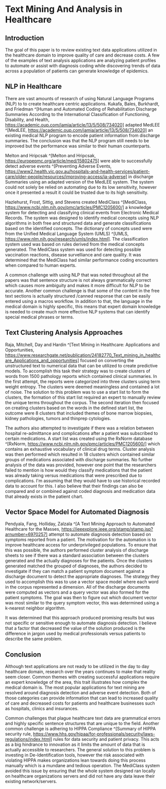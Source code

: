 # Text Mining And Analysis in Healthcare

## Introduction

The goal of this paper is to review existing text data applications utilized in
the healthcare domain to improve quality of care and decrease costs. A few of
the examples of text analysis applications are analyzing patient profiles to
automate or assist with diagnosis coding while discovering trends of data
across a population of patients can generate knowledge of epidemics.

## NLP in Healthcare

There are vast amounts of research of using Natural Language Programs (NLP) to
to create healthcare centric applications. Kukafa, Bales, Burkhardt, and
Friedman ^[Human and Automated Coding of Rehabilitation Discharge Summaries
According to the International Classification of Functioning, Disability, and
Health, https://academic.oup.com/jamia/article/13/5/508/734020] adapted MedLEE
^[MedLEE, https://academic.oup.com/jamia/article/13/5/508/734020]
an existing medical NLP program to encode patient information from discharge
summaries. The conclusion was that the NLP program still needs to be improved
but the performance was similar to their human counterparts.

Melton and Hripcsak ^[Melton and Hripcsak,
https://europepmc.org/article/med/15802475] were able to successfully detect
adverse events ^[Preventing Adverse Events,
https://www2.health.vic.gov.au/hospitals-and-health-services/patient-care/older-people/resources/improving-access/ia-adverse]
in discharge Summaries using an adapted version of the MedLEE system. The
system could not solely be relied on automating due to its low sensitivity,
however once it presented a result it could be trusted due to its high
sensitivity.

Hazlehurst, Frost, Sittig, and Stevens created MediClass ^[MediClass,
https://www.ncbi.nlm.nih.gov/pmc/articles/PMC1205600/] a knowledge system for
detecting and classifying clinical events from Electronic Medical Records. The
system was designed to identify medical concepts using NLP algorithms in both
free and structured data and generate classifications based on the identified
concepts. The dictionary of concepts used were from the Unified Medical
Language System (UMLS) ^[UMLS,
https://www.nlm.nih.gov/research/umls/index.html]. The classification system
used was based on rules derived from the medical concepts generated. The
MediClass system was used for detecting possible vaccination reactions, disease
survelliance and care quality. It was determined that the MediClass had similar
performance coding encounters when compared to human experts.

A common challenge with using NLP that was noted throughout all the papers was
that sentence structure is not always grammatically correct which causes more
ambiguity and makes it more difficult for NLP to be accurate. Another common
challenge is that some of the content in the free text sections is actually
structured /canned response that can be easily entered using a macros workflow.
In addition to that, the language in the medical domain is highly specific,
this means that expert domain knowledge is needed to create much more effective
NLP systems that can identify special medical phrases or terms.

## Text Clustering Analysis Approaches

Raja, Mitchell, Day and Hardin ^[Text Mining in Healthcare: Applications and
Opportunities,
https://www.researchgate.net/publication/24182770_Text_mining_in_healthcare_Applications_and_opportunities]
focused on converting the unstructured text to numerical data that can be
utilized to create predictive models. To accomplish this task their strategy
was to create clusters of words from 1500 pathology reports which contained
clinical summaries. In the first attempt, the reports were categorized into
three clusters using term weight entropy. The clusters were deemed meaningless
and contained a lot of noise. The solution to this problem was to use a start
list to form the clusters, the formation of this start list required an expert
to manually review the unique terms throughout the corpus.  The second
iteration then focused on creating clusters based on the words in the defined
start list, the outcome were 8 clusters that included themes of bone marrow
biopsies, kidney pathologies, tumors and thinprep cytologies.

The authors also attempted to investigate if there was a relation between
hospital re-admittance and complications after a patient was subscribed to
certain medications. A start list was created using the RxNorm database
^[RxNorm, https://www.ncbi.nlm.nih.gov/pmc/articles/PMC1205600/] which contains
an exhaustive vocabulary of clinical drug terms. Cluster analysis was then
performed which resulted in 18 clusters which contained similar groups of
medications associated with discharge summaries. No further analysis of the
data was provided, however one point that the researchers failed to mention is
how would they classify medications that the patient was already taking versus
medications that were prescribed due to complications. I'm assuming that they
would have to use historical recorded data to account for this. I also believe
that their findings can also be compared and or combined against coded
diagnosis and medication data that already exists in the patient chart.

## Vector Space Model for Automated Diagnosis

Pendyala, Fang, Holliday, Zalzala ^[A Text Mining Approach to Automated
Healthcare for the Masses,
https://ieeexplore.ieee.org/stamp/stamp.jsp?arnumber=6970257] attempt to
automate diagnosis detection based on symptoms reported from a patient. The
motivation for the automation is to improve healthcare access for
underprivileged populations. To ensure that this was possible, the authors
performed cluster analysis of discharge sheets to see if there was a standard
association between the clusters generated and the actually diagnoses for the
patients. Once the clusters generated matched the grouped of diagnoses, the
authors decided to investigate if they can match a patient symptom document
against a discharge document to detect the appropriate diagnoses. The strategy
they used to accomplish this was to use a vector space model where each word in
the corpus represented a dimension. All of the discharge documents were
computed as vectors and a query vector was also formed for the patient
symptoms. The goal was then to figure out which document vector was most
similar to the query symptom vector, this was determined using a k-nearest
neighbor algorithm.

It was determined that this approach produced promising results but was not
specific or sensitive enough to automate diagnosis detection. I believe that a
factor that decreased the value of the solution produced is the difference in
jargon used by medical professionals versus patients to describe the same
problem.

## Conclusion

Although text applications are not ready to be utilized in the day to day
healthcare domain, research over the years continues to make that reality seem
closer. Common themes with creating successful applications require an expert
knowledge of the area, this trait illustrates how complex the medical domain
is. The most popular applications for text mining are resolved around diagnosis
detection and adverse event detection. Both of those categories can provide
information that can lead to increased quality of care and decreased costs for
patients and healthcare businesses such as hospitals, clinics and insurances.

Common challenges that plague healthcare text data are grammatical errors and
highly specific sentence structures that are unique to the field. Another
common challenge is adhering to HIPPA Compliance ^[Summary of HIPPA security
rule,
https://www.hhs.gov/hipaa/for-professionals/security/laws-regulations/index.html]
rules for data security and patient privacy. This acts as a big hindrance to
innovation as it limits the amount of data that is actually accessible to
researchers. The general solution to this problem is investing in
De-Identification tools, however the risk associated with violating HIPPA
makes organizations lean towards doing this process manually which is a mundane
and tedious operation. The MediClass system avoided this issue by ensuring
that the whole system designed ran locally on healthcare organizations servers
and did not have any data leave their existing network/servers. 
